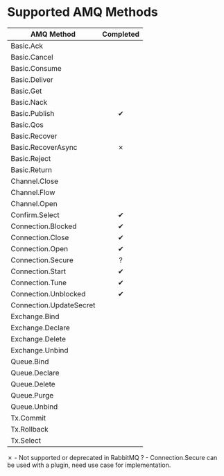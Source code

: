 Supported AMQ Methods
=====================

| AMQ Method                     | Completed |
|--------------------------------|:---------:|
| Basic.Ack                      |           |
| Basic.Cancel                   |           |
| Basic.Consume                  |           |
| Basic.Deliver                  |           |
| Basic.Get                      |           |
| Basic.Nack                     |           |
| Basic.Publish                  |     ✔     |
| Basic.Qos                      |           |
| Basic.Recover                  |           |
| Basic.RecoverAsync             |     ✗     |
| Basic.Reject                   |           |
| Basic.Return                   |           |
| Channel.Close                  |           |
| Channel.Flow                   |           |
| Channel.Open                   |           |
| Confirm.Select                 |     ✔     |
| Connection.Blocked             |     ✔     |
| Connection.Close               |     ✔     |
| Connection.Open                |     ✔     |
| Connection.Secure              |     ?     |
| Connection.Start               |     ✔     |
| Connection.Tune                |     ✔     |
| Connection.Unblocked           |     ✔     |
| Connection.UpdateSecret        |           |
| Exchange.Bind                  |           |
| Exchange.Declare               |           |
| Exchange.Delete                |           |
| Exchange.Unbind                |           |
| Queue.Bind                     |           |
| Queue.Declare                  |           |
| Queue.Delete                   |           |
| Queue.Purge                    |           |
| Queue.Unbind                   |           |
| Tx.Commit                      |           |
| Tx.Rollback                    |           |
| Tx.Select                      |           |
  
  ✗ - Not supported or deprecated in RabbitMQ
  ? - Connection.Secure can be used with a plugin, need use case for implementation.
